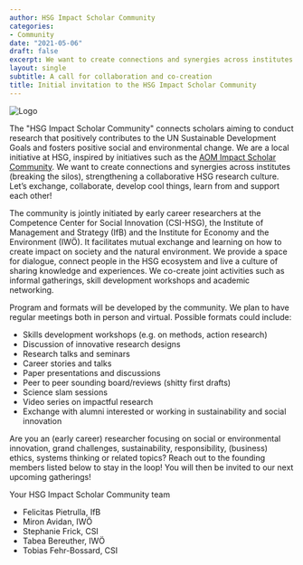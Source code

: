 ```yaml
---
author: HSG Impact Scholar Community
categories:
- Community
date: "2021-05-06"
draft: false
excerpt: We want to create connections and synergies across institutes (breaking the silos), strengthening a collaborative HSG research culture. Let’s exchange, collaborate, develop cool things, learn from and support each other!
layout: single
subtitle: A call for collaboration and co-creation
title: Initial invitation to the HSG Impact Scholar Community
---
```


![Logo](/img/logo-full-transparent.png)

The "HSG Impact Scholar Community" connects scholars aiming to conduct research that positively contributes to the UN Sustainable Development Goals and fosters positive social and environmental change. We are a local initiative at HSG, inspired by initiatives such as the [AOM Impact Scholar Community](https://www.impactscholarcommunity.com). We want to create connections and synergies across institutes (breaking the silos), strengthening a collaborative HSG research culture. Let’s exchange, collaborate, develop cool things, learn from and support each other!

The community is jointly initiated by early career researchers at the Competence Center for Social Innovation (CSI-HSG), the Institute of Management and Strategy (IfB) and the Institute for Economy and the Environment (IWÖ). It facilitates mutual exchange and learning on how to create impact on society and the natural environment. We provide a space for dialogue, connect people in the HSG ecosystem and live a culture of sharing knowledge and experiences. We co-create joint activities such as informal gatherings, skill development workshops and academic networking.

Program and formats will be developed by the community. We plan to have regular meetings both in person and virtual. Possible formats could include:

- Skills development workshops (e.g. on methods, action research) 
- Discussion of innovative research designs 
- Research talks and seminars 
- Career stories and talks 
- Paper presentations and discussions 
- Peer to peer sounding board/reviews (shitty first drafts) 
- Science slam sessions 
- Video series on impactful research 
- Exchange with alumni interested or working in sustainability and social innovation 

Are you an (early career) researcher focusing on social or environmental innovation, grand challenges, sustainability, responsibility, (business) ethics, systems thinking or related topics? Reach out to the founding members listed below to stay in the loop! You will then be invited to our next upcoming gatherings!

Your HSG Impact Scholar Community team 

- Felicitas Pietrulla, IfB 
- Miron Avidan, IWÖ 
- Stephanie Frick, CSI 
- Tabea Bereuther, IWÖ 
- Tobias Fehr-Bossard, CSI 

